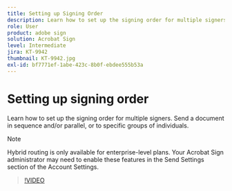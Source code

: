 ```yaml
---
title: Setting up Signing Order
description: Learn how to set up the signing order for multiple signers
role: User
product: adobe sign
solution: Acrobat Sign
level: Intermediate
jira: KT-9942
thumbnail: KT-9942.jpg
exl-id: bf7771ef-1abe-423c-8b0f-ebdee555b53a
---
```

# Setting up signing order

Learn how to set up the signing order for multiple signers. Send a document in sequence and/or parallel, or to specific groups of individuals. 

>[!NOTE]
>
>Hybrid routing is only available for enterprise-level plans. Your Acrobat Sign administrator may need to enable these features in the Send Settings section of the Account Settings. 

>[!VIDEO](https://video.tv.adobe.com/v/342249?quality=12&learn=on&hidetitle=true)
